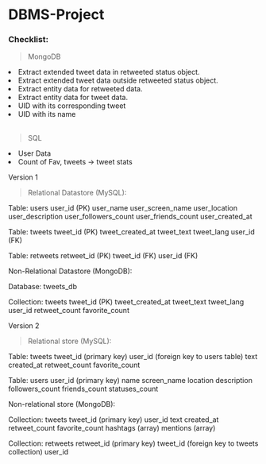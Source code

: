 # DBMS-Project


### Checklist:
 
> MongoDB

<li> Extract extended tweet data in retweeted status object. </li>
<li> Extract extended tweet data outside retweeted status object. </li>
<li> Extract entity data for retweeted data. </li>
<li> Extract entity data for tweet data. </li>
<li> UID with its corresponding tweet </li>
<li> UID with its name </li>

<br>

> SQL

<li> User Data </li>
<li> Count of Fav, tweets -> tweet stats </li>

Version 1
> Relational Datastore (MySQL):

Table: users
    user_id (PK)
    user_name
    user_screen_name
    user_location
    user_description
    user_followers_count
    user_friends_count
    user_created_at

Table: tweets
    tweet_id (PK)
    tweet_created_at
    tweet_text
    tweet_lang
    user_id (FK)

Table: retweets
     retweet_id (PK)
    tweet_id (FK)
    user_id (FK)

Non-Relational Datastore (MongoDB):

Database: tweets_db

Collection: tweets
    tweet_id (PK)
    tweet_created_at
    tweet_text
    tweet_lang
    user_id
    retweet_count
    favorite_count

Version 2
> Relational store (MySQL):

Table: tweets
    tweet_id (primary key)
    user_id (foreign key to users table)
    text
    created_at
    retweet_count
    favorite_count
    
Table: users
    user_id (primary key)
    name
    screen_name
    location
    description
    followers_count
    friends_count
    statuses_count

Non-relational store (MongoDB):

Collection: tweets
    tweet_id (primary key)
    user_id
    text
    created_at
    retweet_count
    favorite_count
    hashtags (array)
    mentions (array)

Collection: retweets
    retweet_id (primary key)
    tweet_id (foreign key to tweets collection)
    user_id
